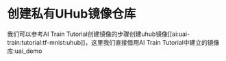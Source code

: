 

# 创建私有UHub镜像仓库
我们可以参考AI Train Tutorial创建镜像的步骤创建uhub镜像[[ai:uai-train:tutorial:tf-mnist:uhub]]，这里我们直接借用AI Train Tutorial中建立的镜像库:uai\_demo

